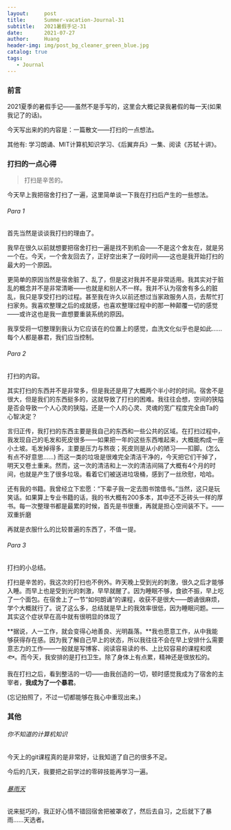 ```yaml
---
layout:     post
title:      Summer-vacation-Journal-31
subtitle:   2021暑假手记-31
date:       2021-07-27
author:     Huang
header-img: img/post_bg_cleaner_green_blue.jpg
catalog: true
tags:
   - Journal
---
```


### 前言

2021夏季的暑假手记——虽然不是手写的，这里会大概记录我暑假的每一天(如果我记了的话)。

今天写出来的的内容是：一篇散文——打扫的一点想法。

其他有: 学习朗诵、MIT计算机知识学习、《后翼弃兵》一集、阅读《苏轼十讲》。

### 打扫的一点心得

> 打扫是辛苦的。

今天早上我把宿舍打扫了一遍，这里简单谈一下我在打扫后产生的一些想法。

###### Para 1

首先当然是谈谈我打扫的理由了。

我早在很久以前就想要把宿舍打扫一遍是找不到机会——不是这个舍友在，就是另一个在。今天，一个舍友回去了，正好空出来了一段时间——这也是我开始打扫的最大的一个原因。

更简单的原因当然是宿舍脏了、乱了，但是这对我并不是非常适用。我其实对于脏乱的概念并不是非常清晰——也就是和别人不一样。我并不认为宿舍有多么的脏乱，我只是享受打扫的过程。甚至我在许久以前还想过当家政服务人员，去帮忙打扫家务。我喜欢整理之后的成就感，也喜欢整理过程中的那一种颠覆一切的感觉——或许这也是我一直想要重装系统的原因。

我享受将一切整理到我认为它应该在的位置上的感觉，血洗文化似乎也是如此……每个人都是暴君，我们应当控制。

###### Para 2

打扫的内容。

其实打扫的东西并不是非常多，但是我还是用了大概两个半小时的时间。宿舍不是很大，但是我们的东西挺多的，这就导致了打扫的困难。我往往会想，空间的狭隘是否会导致一个人心灵的狭隘，还是一个人的心灵、灵魂的宽广程度完全由Ta的心智决定？

言归正传，我打扫的东西主要是我自己的东西和一些公共的区域。在打扫过程中，我发现自己的毛发和死皮很多——如果把一年的这些东西堆起来，大概能构成一座小土坡。毛发掉得多，主要是压力与熬夜；死皮则是从小的陋习——扣脚。(怎么有点不好意思……) 而这一类的垃圾是很难完全清洁干净的，今天把它们干掉了，明天又卷土重来。然而，这一次的清洁和上一次的清洁间隔了大概有4个月的时间，也就是产生了很多垃圾。看着它们被送进垃圾桶，感到了一丝欣慰，哈哈。

还有我的书籍。我曾经立下宏愿：“下辈子我一定去图书馆借书。”当然，这只是玩笑话。如果算上专业书籍的话，我的书大概有200多本，其中还不乏砖头一样的厚书。每一次整理书都是最累的时候，首先是书很重，再就是担心空间装不下。——双重折磨

再就是衣服什么的比较普遍的东西了，不值一提。

###### Para 3

打扫的小总结。

打扫是辛苦的，我这次的打扫也不例外。昨天晚上受到光的刺激，很久之后才能够入睡。而早上也是受到光的刺激，早早就醒了。因为睡眠不够，食欲不振，早上吃了一个面包。在宿舍上了一节“如何朗诵”的课程，收获不是很大——朗诵很麻烦，学个大概就行了。说了这么多，总结就是早上的我效率很低，因为睡眠问题。——其实这个症状早在高中就有很明显的体现了

**据说，人一工作，就会变得心地善良、光明磊落。**我也愿意工作，从中我能够获得存在感。因为我了解自己早上的状态，所以我往往不会在早上安排什么需要意志力的工作——一般就是写博客、阅读容易读的书、上比较容易的课程和摸🐟。而今天，我安排的是打扫卫生。除了身体上有点累，精神还是很放松的。

我在打扫之后，看到整洁的一切——由我创造的一切，顿时感觉我成为了宿舍的主宰者，**我成为了一个暴君**。

(忘记拍照了，不过一切都能够在我心中重现出来。)

### 其他

###### 你不知道的计算机知识

今天上的git课程真的是非常好，让我知道了自己的很多不足。

今后的几天，我要把之前学过的零碎技能再学习一遍。

###### [暴雨天](https://www.douban.com/people/huang-feiyu/status/3529050064/)

说来挺巧的，我正好心情不错回宿舍把被罩收了，然后去自习，之后就下了暴雨……天选者。
